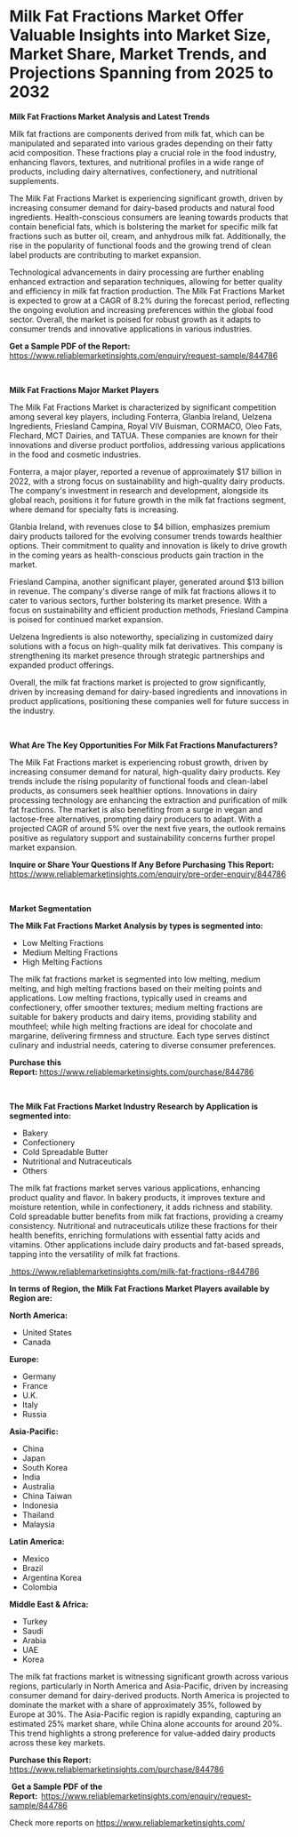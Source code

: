 <p><h1>Milk Fat Fractions Market Offer Valuable Insights into Market Size, Market Share, Market Trends, and Projections Spanning from 2025 to 2032</h1></p><p><strong>Milk Fat Fractions Market Analysis and Latest Trends</strong></p>
<p><p>Milk fat fractions are components derived from milk fat, which can be manipulated and separated into various grades depending on their fatty acid composition. These fractions play a crucial role in the food industry, enhancing flavors, textures, and nutritional profiles in a wide range of products, including dairy alternatives, confectionery, and nutritional supplements. </p><p>The Milk Fat Fractions Market is experiencing significant growth, driven by increasing consumer demand for dairy-based products and natural food ingredients. Health-conscious consumers are leaning towards products that contain beneficial fats, which is bolstering the market for specific milk fat fractions such as butter oil, cream, and anhydrous milk fat. Additionally, the rise in the popularity of functional foods and the growing trend of clean label products are contributing to market expansion.</p><p>Technological advancements in dairy processing are further enabling enhanced extraction and separation techniques, allowing for better quality and efficiency in milk fat fraction production. The Milk Fat Fractions Market is expected to grow at a CAGR of 8.2% during the forecast period, reflecting the ongoing evolution and increasing preferences within the global food sector. Overall, the market is poised for robust growth as it adapts to consumer trends and innovative applications in various industries.</p></p>
<p><strong>Get a Sample PDF of the Report:&nbsp;</strong> <a href="https://www.reliablemarketinsights.com/enquiry/request-sample/844786?utm_campaign=3523&utm_medium=2&utm_source=Github&utm_content=ia&utm_term=07042025&utm_id=milk-fat-fractions">https://www.reliablemarketinsights.com/enquiry/request-sample/844786</a></p>
<p>&nbsp;</p>
<p><strong>Milk Fat Fractions Major Market Players</strong></p>
<p><p>The Milk Fat Fractions Market is characterized by significant competition among several key players, including Fonterra, Glanbia Ireland, Uelzena Ingredients, Friesland Campina, Royal VIV Buisman, CORMACO, Oleo Fats, Flechard, MCT Dairies, and TATUA. These companies are known for their innovations and diverse product portfolios, addressing various applications in the food and cosmetic industries.</p><p>Fonterra, a major player, reported a revenue of approximately $17 billion in 2022, with a strong focus on sustainability and high-quality dairy products. The company's investment in research and development, alongside its global reach, positions it for future growth in the milk fat fractions segment, where demand for specialty fats is increasing.</p><p>Glanbia Ireland, with revenues close to $4 billion, emphasizes premium dairy products tailored for the evolving consumer trends towards healthier options. Their commitment to quality and innovation is likely to drive growth in the coming years as health-conscious products gain traction in the market.</p><p>Friesland Campina, another significant player, generated around $13 billion in revenue. The company's diverse range of milk fat fractions allows it to cater to various sectors, further bolstering its market presence. With a focus on sustainability and efficient production methods, Friesland Campina is poised for continued market expansion.</p><p>Uelzena Ingredients is also noteworthy, specializing in customized dairy solutions with a focus on high-quality milk fat derivatives. This company is strengthening its market presence through strategic partnerships and expanded product offerings.</p><p>Overall, the milk fat fractions market is projected to grow significantly, driven by increasing demand for dairy-based ingredients and innovations in product applications, positioning these companies well for future success in the industry.</p></p>
<p>&nbsp;</p>
<p><strong>What Are The Key Opportunities For Milk Fat Fractions Manufacturers?</strong></p>
<p><p>The Milk Fat Fractions market is experiencing robust growth, driven by increasing consumer demand for natural, high-quality dairy products. Key trends include the rising popularity of functional foods and clean-label products, as consumers seek healthier options. Innovations in dairy processing technology are enhancing the extraction and purification of milk fat fractions. The market is also benefiting from a surge in vegan and lactose-free alternatives, prompting dairy producers to adapt. With a projected CAGR of around 5% over the next five years, the outlook remains positive as regulatory support and sustainability concerns further propel market expansion.</p></p>
<p><strong>Inquire or Share Your Questions If Any Before Purchasing This Report:</strong> <a href="https://www.reliablemarketinsights.com/enquiry/pre-order-enquiry/844786?utm_campaign=3523&utm_medium=2&utm_source=Github&utm_content=ia&utm_term=07042025&utm_id=milk-fat-fractions">https://www.reliablemarketinsights.com/enquiry/pre-order-enquiry/844786</a></p>
<p>&nbsp;</p>
<p><strong>Market Segmentation</strong></p>
<p><strong>The Milk Fat Fractions Market Analysis by types is segmented into:</strong></p>
<p><ul><li>Low Melting Fractions</li><li>Medium Melting Fractions</li><li>High Melting Factions</li></ul></p>
<p><p>The milk fat fractions market is segmented into low melting, medium melting, and high melting fractions based on their melting points and applications. Low melting fractions, typically used in creams and confectionery, offer smoother textures; medium melting fractions are suitable for bakery products and dairy items, providing stability and mouthfeel; while high melting fractions are ideal for chocolate and margarine, delivering firmness and structure. Each type serves distinct culinary and industrial needs, catering to diverse consumer preferences.</p></p>
<p><strong>Purchase this Report:&nbsp;</strong><a href="https://www.reliablemarketinsights.com/purchase/844786?utm_campaign=3523&utm_medium=2&utm_source=Github&utm_content=ia&utm_term=07042025&utm_id=milk-fat-fractions">https://www.reliablemarketinsights.com/purchase/844786</a></p>
<p>&nbsp;</p>
<p><strong>The Milk Fat Fractions Market Industry Research by Application is segmented into:</strong></p>
<p><ul><li>Bakery</li><li>Confectionery</li><li>Cold Spreadable Butter</li><li>Nutritional and Nutraceuticals</li><li>Others</li></ul></p>
<p><p>The milk fat fractions market serves various applications, enhancing product quality and flavor. In bakery products, it improves texture and moisture retention, while in confectionery, it adds richness and stability. Cold spreadable butter benefits from milk fat fractions, providing a creamy consistency. Nutritional and nutraceuticals utilize these fractions for their health benefits, enriching formulations with essential fatty acids and vitamins. Other applications include dairy products and fat-based spreads, tapping into the versatility of milk fat fractions.</p></p>
<p><a href="https://www.reliablemarketinsights.com/milk-fat-fractions-r844786?utm_campaign=3523&utm_medium=2&utm_source=Github&utm_content=ia&utm_term=07042025&utm_id=milk-fat-fractions">&nbsp;https://www.reliablemarketinsights.com/milk-fat-fractions-r844786</a></p>
<p><strong>In terms of Region, the Milk Fat Fractions Market Players available by Region are:</strong></p>
<p>
    <p> <strong> North America: </strong>
        <ul>
            <li>United States</li>
            <li>Canada</li>
        </ul>
        </p> 
    <p> <strong> Europe: </strong>
        <ul>
            <li>Germany</li>
            <li>France</li>
            <li>U.K.</li>
            <li>Italy</li>
            <li>Russia</li>
        </ul>
        </p> 
    <p> <strong> Asia-Pacific: </strong>
        <ul>
            <li>China</li>
            <li>Japan</li>
            <li>South Korea</li>
            <li>India</li>
            <li>Australia</li>
            <li>China Taiwan</li>
            <li>Indonesia</li>
            <li>Thailand</li>
            <li>Malaysia</li>
        </ul>
        </p> 
    <p> <strong> Latin America: </strong>
        <ul>
            <li>Mexico</li>
            <li>Brazil</li>
            <li>Argentina Korea</li>
            <li>Colombia</li>
        </ul>
        </p> 
    <p> <strong> Middle East & Africa: </strong>
        <ul>
            <li>Turkey</li>
            <li>Saudi</li>
            <li>Arabia</li>
            <li>UAE</li>
            <li>Korea</li>
        </ul>
    </p>
    </p>
<p><p>The milk fat fractions market is witnessing significant growth across various regions, particularly in North America and Asia-Pacific, driven by increasing consumer demand for dairy-derived products. North America is projected to dominate the market with a share of approximately 35%, followed by Europe at 30%. The Asia-Pacific region is rapidly expanding, capturing an estimated 25% market share, while China alone accounts for around 20%. This trend highlights a strong preference for value-added dairy products across these key markets.</p></p>
<p><strong>Purchase this Report: </strong><a href="https://www.reliablemarketinsights.com/purchase/844786?utm_campaign=3523&utm_medium=2&utm_source=Github&utm_content=ia&utm_term=07042025&utm_id=milk-fat-fractions">https://www.reliablemarketinsights.com/purchase/844786</a></p>
<p>&nbsp;<strong>Get a Sample PDF of the Report:&nbsp;&nbsp;</strong><a href="https://www.reliablemarketinsights.com/enquiry/request-sample/844786?utm_campaign=3523&utm_medium=2&utm_source=Github&utm_content=ia&utm_term=07042025&utm_id=milk-fat-fractions">https://www.reliablemarketinsights.com/enquiry/request-sample/844786</a></p>
<p><strong></strong></p>
<p>Check more reports on <a href="https://www.reliablemarketinsights.com/?utm_campaign=3523&utm_medium=2&utm_source=Github&utm_content=ia&utm_term=07042025&utm_id=milk-fat-fractions">https://www.reliablemarketinsights.com/</a></p>